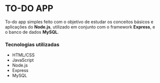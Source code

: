 # TO-DO APP

To-do app simples feito com o objetivo de estudar os conceitos básicos e aplicações do **Node.js**, utilizado em conjunto com o framework **Express**, e o banco de dados **MySQL**.

### Tecnologias utilizadas

- HTML/CSS
- JavaScript
- Node.js
- Express
- MySQL